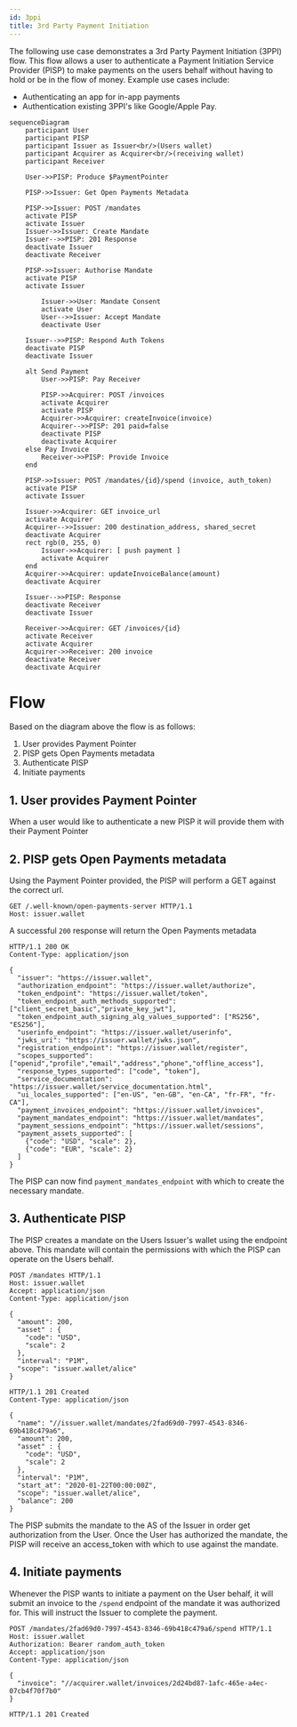 ```yaml
---
id: 3ppi
title: 3rd Party Payment Initiation
---
```


The following use case demonstrates a 3rd Party Payment Initiation (3PPI) flow. This flow allows a user to authenticate 
a Payment Initiation Service Provider (PISP) to make payments on the users behalf without having to hold or be in the flow of money. Example use cases include:
* Authenticating an app for in-app payments
* Authentication existing 3PPI's like Google/Apple Pay.

```mermaid
sequenceDiagram
    participant User
    participant PISP
    participant Issuer as Issuer<br/>(Users wallet)
    participant Acquirer as Acquirer<br/>(receiving wallet)
    participant Receiver

    User->>PISP: Produce $PaymentPointer

    PISP->>Issuer: Get Open Payments Metadata

    PISP->>Issuer: POST /mandates
    activate PISP
    activate Issuer
    Issuer->>Issuer: Create Mandate
    Issuer-->>PISP: 201 Response
    deactivate Issuer
    deactivate Receiver

    PISP->>Issuer: Authorise Mandate
    activate PISP
    activate Issuer
    
        Issuer->>User: Mandate Consent
        activate User
        User-->>Issuer: Accept Mandate
        deactivate User

    Issuer-->>PISP: Respond Auth Tokens
    deactivate PISP
    deactivate Issuer

    alt Send Payment
        User->>PISP: Pay Receiver
    
        PISP->>Acquirer: POST /invoices
        activate Acquirer
        activate PISP
        Acquirer->>Acquirer: createInvoice(invoice)
        Acquirer-->>PISP: 201 paid=false
        deactivate PISP
        deactivate Acquirer
    else Pay Invoice
        Receiver->>PISP: Provide Invoice
    end
    
    PISP->>Issuer: POST /mandates/{id}/spend (invoice, auth_token)
    activate PISP
    activate Issuer

    Issuer->>Acquirer: GET invoice_url
    activate Acquirer
    Acquirer-->>Issuer: 200 destination_address, shared_secret
    deactivate Acquirer
    rect rgb(0, 255, 0)
        Issuer->>Acquirer: [ push payment ]
        activate Acquirer
    end
    Acquirer->>Acquirer: updateInvoiceBalance(amount)
    deactivate Acquirer

    Issuer-->>PISP: Response
    deactivate Receiver
    deactivate Issuer

    Receiver->>Acquirer: GET /invoices/{id}
    activate Receiver
    activate Acquirer
    Acquirer->>Receiver: 200 invoice
    deactivate Receiver
    deactivate Acquirer

```

# Flow

Based on the diagram above the flow is as follows:
1. User provides Payment Pointer
2. PISP gets Open Payments metadata
3. Authenticate PISP
4. Initiate payments

## 1.  User provides Payment Pointer

When a user would like to authenticate a new PISP it will provide them with their Payment Pointer

## 2. PISP gets Open Payments metadata

Using the Payment Pointer provided, the PISP will perform a GET against the correct url.

```http
GET /.well-known/open-payments-server HTTP/1.1
Host: issuer.wallet
```

A successful `200` response will return the Open Payments metadata

```http
HTTP/1.1 200 OK
Content-Type: application/json

{
  "issuer": "https://issuer.wallet",
  "authorization_endpoint": "https://issuer.wallet/authorize",
  "token_endpoint": "https://issuer.wallet/token",
  "token_endpoint_auth_methods_supported": ["client_secret_basic","private_key_jwt"],
  "token_endpoint_auth_signing_alg_values_supported": ["RS256", "ES256"],
  "userinfo_endpoint": "https://issuer.wallet/userinfo",
  "jwks_uri": "https://issuer.wallet/jwks.json",
  "registration_endpoint": "https://issuer.wallet/register",
  "scopes_supported": ["openid","profile","email","address","phone","offline_access"],
  "response_types_supported": ["code", "token"],
  "service_documentation": "https://issuer.wallet/service_documentation.html",
  "ui_locales_supported": ["en-US", "en-GB", "en-CA", "fr-FR", "fr-CA"],
  "payment_invoices_endpoint": "https://issuer.wallet/invoices",
  "payment_mandates_endpoint": "https://issuer.wallet/mandates",
  "payment_sessions_endpoint": "https://issuer.wallet/sessions",
  "payment_assets_supported": [
    {"code": "USD", "scale": 2},
    {"code": "EUR", "scale": 2}
  ]
}
```

The PISP can now find `payment_mandates_endpoint` with which to create the necessary mandate.

## 3. Authenticate PISP

The PISP creates a mandate on the Users Issuer's wallet using the endpoint above. This mandate will contain the permissions
with which the PISP can operate on the Users behalf.

```http
POST /mandates HTTP/1.1
Host: issuer.wallet
Accept: application/json
Content-Type: application/json

{
  "amount": 200,
  "asset" : {
    "code": "USD",
    "scale": 2
  },
  "interval": "P1M",
  "scope": "issuer.wallet/alice"
}
```

```http
HTTP/1.1 201 Created
Content-Type: application/json

{
  "name": "//issuer.wallet/mandates/2fad69d0-7997-4543-8346-69b418c479a6",
  "amount": 200,
  "asset" : {
    "code": "USD",
    "scale": 2
  },
  "interval": "P1M",
  "start_at": "2020-01-22T00:00:00Z",
  "scope": "issuer.wallet/alice",
  "balance": 200 
}
```

The PISP submits the mandate to the AS of the Issuer in order get authorization from the User. Once the User has 
authorized the mandate, the PISP will receive an access_token with which to use against the mandate.

## 4. Initiate payments

Whenever the PISP wants to initiate a payment on the User behalf, it will submit an invoice to the `/spend` endpoint of 
the mandate it was authorized for. This will instruct the Issuer to complete the payment.

```http
POST /mandates/2fad69d0-7997-4543-8346-69b418c479a6/spend HTTP/1.1
Host: issuer.wallet
Authorization: Bearer random_auth_token
Accept: application/json
Content-Type: application/json

{
  "invoice": "//acquirer.wallet/invoices/2d24bd87-1afc-465e-a4ec-07cb4f70f7b0"
}

```

```http
HTTP/1.1 201 Created
```

